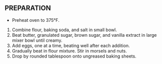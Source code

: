 ## PREPARATION
* Preheat oven to 375°F.


1. Combine flour, baking soda, and salt in small bowl. 
1. Beat butter, granulated sugar, brown sugar, and vanilla extract in large mixer bowl until creamy. 
1. Add eggs, one at a time, beating well after each addition. 
1. Gradually beat in flour mixture. Stir in morsels and nuts. 
1. Drop by rounded tablespoon onto ungreased baking sheets.

